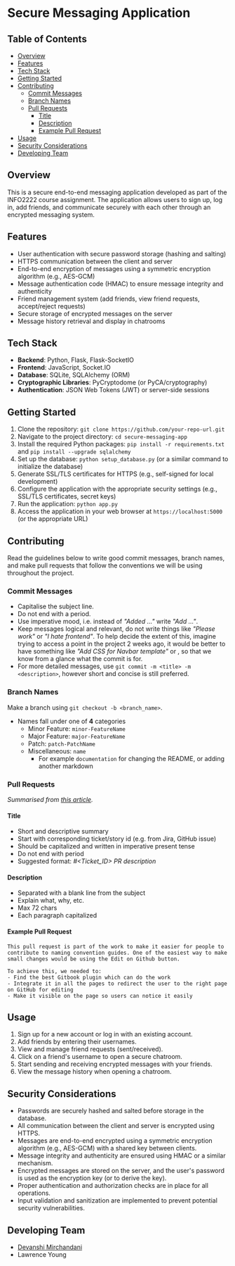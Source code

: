 # Secure Messaging Application



## Table of Contents

- [Overview](#overview)
- [Features](#features)
- [Tech Stack](#tech-stack)
- [Getting Started](#getting-started)
- [Contributing](#contributing)
	- [Commit Messages](#commit-messages)
	- [Branch Names](#branch-names)
	- [Pull Requests](#pull-requests)
		- [Title](#title)
		- [Description](#description)
		- [Example Pull Request](#example-pr)
- [Usage](#usage)
- [Security Considerations](#security-onsiderations)
- [Developing Team](#developing-team)

## Overview

This is a secure end-to-end messaging application developed as part of the INFO2222 course assignment. The application allows users to sign up, log in, add friends, and communicate securely with each other through an encrypted messaging system.

## Features

- User authentication with secure password storage (hashing and salting)
- HTTPS communication between the client and server
- End-to-end encryption of messages using a symmetric encryption algorithm (e.g., AES-GCM)
- Message authentication code (HMAC) to ensure message integrity and authenticity
- Friend management system (add friends, view friend requests, accept/reject requests)
- Secure storage of encrypted messages on the server
- Message history retrieval and display in chatrooms

## Tech Stack

- **Backend**: Python, Flask, Flask-SocketIO
- **Frontend**: JavaScript, Socket.IO
- **Database**: SQLite, SQLAlchemy (ORM)
- **Cryptographic Libraries**: PyCryptodome (or PyCA/cryptography)
- **Authentication**: JSON Web Tokens (JWT) or server-side sessions

## Getting Started

1. Clone the repository: `git clone https://github.com/your-repo-url.git`
2. Navigate to the project directory: `cd secure-messaging-app`
3. Install the required Python packages: `pip install -r requirements.txt` and `pip install --upgrade sqlalchemy`
4. Set up the database: `python setup_database.py` (or a similar command to initialize the database)
5. Generate SSL/TLS certificates for HTTPS (e.g., self-signed for local development)
6. Configure the application with the appropriate security settings (e.g., SSL/TLS certificates, secret keys)
7. Run the application: `python app.py`
8. Access the application in your web browser at `https://localhost:5000` (or the appropriate URL)

## Contributing

Read the guidelines below to write good commit messages, branch names, and make pull requests that follow the conventions we will be using throughout the project.

### Commit Messages

- Capitalise the subject line.
- Do not end with a period.
- Use imperative mood, i.e. instead of *"Added ..."* write *"Add ..."*.
- Keep messages logical and relevant, do not write things like *"Please work"* or *"I hate frontend"*. To help decide the extent of this, imagine trying to access a point in the project 2 weeks ago, it would be better to have something like *"Add CSS for Navbar template"* or , so that we know from a glance what the commit is for.
- For more detailed messages, use `git commit -m <title> -m <description>`, however short and concise is still preferred.

### Branch Names
Make a branch using `git checkout -b <branch_name>`.
- Names fall under one of **4** categories
	- Minor Feature: `minor-FeatureName`
	- Major Feature: `major-FeatureName`
	- Patch: `patch-PatchName`
	- Miscellaneous: `name`
		- For example `documentation` for changing the README, or adding another markdown

### Pull Requests
*Summarised from [this article](https://namingconvention.org/git/pull-request-naming.html).*

#### Title
- Short and descriptive summary
- Start with corresponding ticket/story id (e.g. from Jira, GitHub issue)
- Should be capitalized and written in imperative present tense
- Do not end with period
- Suggested format: *#<Ticket_ID> PR description*

#### Description
- Separated with a blank line from the subject
- Explain what, why, etc.
- Max 72 chars
- Each paragraph capitalized

#### Example Pull Request
```
This pull request is part of the work to make it easier for people to contribute to naming convention guides. One of the easiest way to make small changes would be using the Edit on Github button.

To achieve this, we needed to:
- Find the best Gitbook plugin which can do the work
- Integrate it in all the pages to redirect the user to the right page on GitHub for editing
- Make it visible on the page so users can notice it easily
```

## Usage

1. Sign up for a new account or log in with an existing account.
2. Add friends by entering their usernames.
3. View and manage friend requests (sent/received).
4. Click on a friend's username to open a secure chatroom.
5. Start sending and receiving encrypted messages with your friends.
6. View the message history when opening a chatroom.

## Security Considerations

- Passwords are securely hashed and salted before storage in the database.
- All communication between the client and server is encrypted using HTTPS.
- Messages are end-to-end encrypted using a symmetric encryption algorithm (e.g., AES-GCM) with a shared key between clients.
- Message integrity and authenticity are ensured using HMAC or a similar mechanism.
- Encrypted messages are stored on the server, and the user's password is used as the encryption key (or to derive the key).
- Proper authentication and authorization checks are in place for all operations.
- Input validation and sanitization are implemented to prevent potential security vulnerabilities.

## Developing Team
- [Devanshi Mirchandani](https://github.com/devanshimirchandani)
- Lawrence Young

